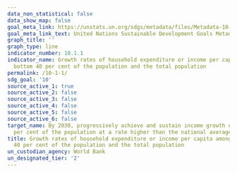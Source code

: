 ```yaml
---
data_non_statistical: false
data_show_map: false
goal_meta_link: https://unstats.un.org/sdgs/metadata/files/Metadata-10-01-01.pdf
goal_meta_link_text: United Nations Sustainable Development Goals Metadata (pdf 564kB)
graph_title: ''
graph_type: line
indicator_number: 10.1.1
indicator_name: Growth rates of household expenditure or income per capita among the
  bottom 40 per cent of the population and the total population
permalink: /10-1-1/
sdg_goal: '10'
source_active_1: true
source_active_2: false
source_active_3: false
source_active_4: false
source_active_5: false
source_active_6: false
target_name: By 2030, progressively achieve and sustain income growth of the bottom 40
  per cent of the population at a rate higher than the national average
title: Growth rates of household expenditure or income per capita among the bottom
  40 per cent of the population and the total population
un_custodian_agency: World Bank
un_designated_tier: '2'
---
```

